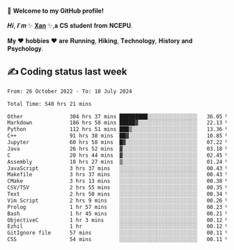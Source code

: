🎉 **Welcome to my GitHub profile!**</br></br>
𝑯𝒊, 𝑰'𝒎 ✨ [𝐗𝐚𝐧](https://xancoding.cn/) ✨,𝐚 𝐂𝐒 𝐬𝐭𝐮𝐝𝐞𝐧𝐭 𝐟𝐫𝐨𝐦 𝐍𝐂𝐄𝐏𝐔.</br></br>
𝐌𝐲 ❤ 𝐡𝐨𝐛𝐛𝐢𝐞𝐬 ❤ 𝐚𝐫𝐞 𝐑𝐮𝐧𝐧𝐢𝐧𝐠, 𝐇𝐢𝐤𝐢𝐧𝐠, 𝐓𝐞𝐜𝐡𝐧𝐨𝐥𝐨𝐠𝐲, 𝐇𝐢𝐬𝐭𝐨𝐫𝐲 𝐚𝐧𝐝 𝐏𝐬𝐲𝐜𝐡𝐨𝐥𝐨𝐠𝐲.

## ✍️ Coding status last week
<!--START_SECTION:waka-->

```txt
From: 26 October 2022 - To: 18 July 2024

Total Time: 540 hrs 21 mins

Other               304 hrs 37 mins █████████░░░░░░░░░░░░░░░░   36.05 %
Markdown            186 hrs 58 mins █████▓░░░░░░░░░░░░░░░░░░░   22.13 %
Python              112 hrs 51 mins ███▒░░░░░░░░░░░░░░░░░░░░░   13.36 %
C++                 91 hrs 38 mins  ██▓░░░░░░░░░░░░░░░░░░░░░░   10.85 %
Jupyter             60 hrs 58 mins  █▓░░░░░░░░░░░░░░░░░░░░░░░   07.22 %
Java                26 hrs 52 mins  ▓░░░░░░░░░░░░░░░░░░░░░░░░   03.18 %
C                   20 hrs 44 mins  ▓░░░░░░░░░░░░░░░░░░░░░░░░   02.45 %
Assembly            10 hrs 27 mins  ▒░░░░░░░░░░░░░░░░░░░░░░░░   01.24 %
JavaScript          3 hrs 37 mins   ░░░░░░░░░░░░░░░░░░░░░░░░░   00.43 %
Makefile            3 hrs 37 mins   ░░░░░░░░░░░░░░░░░░░░░░░░░   00.43 %
CMake               3 hrs 13 mins   ░░░░░░░░░░░░░░░░░░░░░░░░░   00.38 %
CSV/TSV             2 hrs 55 mins   ░░░░░░░░░░░░░░░░░░░░░░░░░   00.35 %
Text                2 hrs 50 mins   ░░░░░░░░░░░░░░░░░░░░░░░░░   00.34 %
Vim Script          2 hrs 9 mins    ░░░░░░░░░░░░░░░░░░░░░░░░░   00.26 %
Prolog              1 hr 57 mins    ░░░░░░░░░░░░░░░░░░░░░░░░░   00.23 %
Bash                1 hr 45 mins    ░░░░░░░░░░░░░░░░░░░░░░░░░   00.21 %
ObjectiveC          1 hr 3 mins     ░░░░░░░░░░░░░░░░░░░░░░░░░   00.12 %
Ezhil               1 hr            ░░░░░░░░░░░░░░░░░░░░░░░░░   00.12 %
GitIgnore file      57 mins         ░░░░░░░░░░░░░░░░░░░░░░░░░   00.11 %
CSS                 54 mins         ░░░░░░░░░░░░░░░░░░░░░░░░░   00.11 %
```

<!--END_SECTION:waka-->


<!-- ## 📈 My GitHub Stats
<p align="center">
    <img height="137px" src="https://github-readme-stats.vercel.app/api?username=Xancoding&hide_title=true&hide_border=true&show_icons=trueline_height=21&text_color=000&icon_color=000&bg_color=0,ea6161,ffc64d,fffc4d,52fa5a&theme=graywhite" /> 
    <img src="https://github-readme-stats.vercel.app/api/top-langs/?username=Xancoding&hide_title=true&hide_border=true&layout=compact&langs_count=6&text_color=000&icon_color=fff&bg_color=0,52fa5a,4dfcff,c64dff&theme=graywhite" /> 
</p> -->

<!-- ## 🔥 My GitHub activities of last 31 days.
<div align="center"> <img src="https://activity-graph.herokuapp.com/graph?username=XanCoding&theme=xcode" /> </div> -->

<!-- <p align="center"> 
  Visitor count<br/>
  <img src="https://profile-counter.glitch.me/xancoding/count.svg" />
</p> -->
